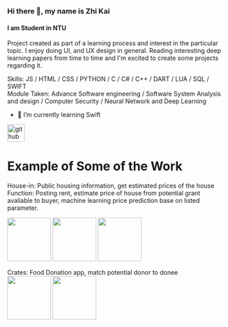 ### Hi there 👋, my name is Zhi Kai
#### I am Student in NTU
Project created as part of a learning process and interest in the particular topic. I enjoy doing UI, and UX design in general. Reading interesting deep learning papers from time to time and I'm excited to create some projects regarding it. 

Skills: JS / HTML / CSS / PYTHON / C / C# / C++ / DART / LUA / SQL / SWIFT  
Module Taken: Advance Software engineering / Software System Analysis and design / Computer Security / Neural Network and Deep Learning

- 🌱 I’m currently learning Swift 


[<img src='https://cdn.jsdelivr.net/npm/simple-icons@3.0.1/icons/github.svg' alt='github' height='40'>](https://github.com/TeoZhiKai)  

# Example of Some of the Work  

House-in: Public housing information, get estimated prices of the house  
Function: Posting rent, estimate price of house from potential grant avaliable to buyer, machine learning price prediction base on listed parameter.  

<img src="https://github.com/TeoZhiKai/TeoZhiKai/blob/main/info-gif/Housein_rento.gif" width="100" > <img src="https://github.com/TeoZhiKai/TeoZhiKai/blob/main/info-gif/Housein_granto.gif" width="100" > <img src="https://github.com/TeoZhiKai/TeoZhiKai/blob/main/info-gif/Housein_predo.gif" width="100" >

Crates: Food Donation app, match potential donor to donee  
<img src="https://user-images.githubusercontent.com/73381439/178646195-e172688d-bc4b-4483-b62f-47052699ffc0.png" width="100" > <img src="https://user-images.githubusercontent.com/73381439/178646412-378e36e0-8a23-4591-81c5-ec7027322dc2.png" width="100" > 


